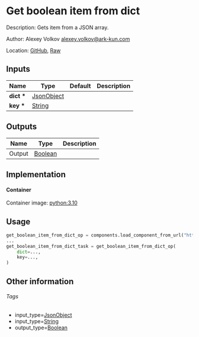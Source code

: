 <!-- BEGIN_GENERATED_CONTENT -->
# Get boolean item from dict

Description: Gets item from a JSON array.

Author: Alexey Volkov <alexey.volkov@ark-kun.com>

Location: [GitHub](https://github.com/Ark-kun/pipeline_components/blob/master/components/json/Dict/Get/Boolean/component.yaml), [Raw](https://raw.githubusercontent.com/Ark-kun/pipeline_components/master/components/json/Dict/Get/Boolean/component.yaml)

## Inputs

|Name|Type|Default|Description|
|-|-|-|-|
|**dict** **\***|[JsonObject]|||
|**key** **\***|[String]|||

## Outputs

|Name|Type|Description|
|-|-|-|
|Output|[Boolean]||

## Implementation

#### Container

Container image: [python:3.10](https://hub.docker.com/r/_/python)

## Usage

```python
get_boolean_item_from_dict_op = components.load_component_from_url("https://raw.githubusercontent.com/Ark-kun/pipeline_components/master/components/json/Dict/Get/Boolean/component.yaml")
...
get_boolean_item_from_dict_task = get_boolean_item_from_dict_op(
    dict=...,
    key=...,
)
```

## Other information

###### Tags

* input_type=[JsonObject]
* input_type=[String]
* output_type=[Boolean]

[Boolean]: https://github.com/Ark-kun/pipeline_components/tree/master/types/Boolean
[JsonObject]: https://github.com/Ark-kun/pipeline_components/tree/master/types/JsonObject
[String]: https://github.com/Ark-kun/pipeline_components/tree/master/types/String
<!-- END_GENERATED_CONTENT -->
